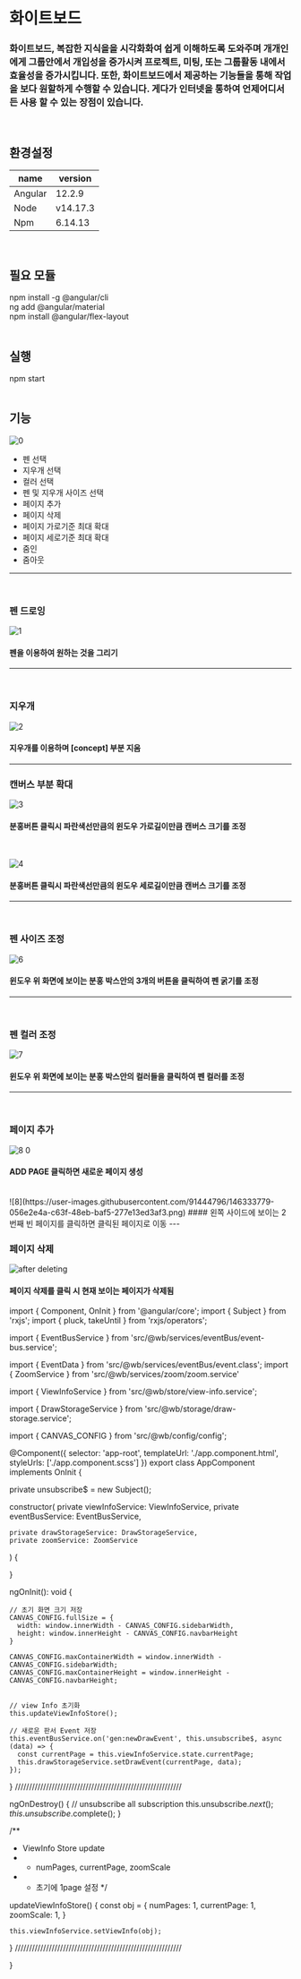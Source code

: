 # 화이트보드

### 화이트보드, 복잡한 지식을을 시각화화여 쉽게 이해하도록 도와주며 개개인에게 그룹안에서 개입성을 증가시켜 프로젝트, 미팅, 또는 그룹활동 내에서 효율성을 증가시킵니다. 또한, 화이트보드에서 제공하는 기능들을 통해  작업을 보다 원할하게 수행할 수 있습니다. 게다가 인터넷을 통하여 언제어디서든 사용 할 수 있는 장점이 있습니다.
<br/>

## 환경설정
| name | version |
|---|---|
| Angular | 12.2.9 |
| Node | v14.17.3 |
| Npm | 6.14.13 |
<br/>

## 필요 모듈
npm install -g @angular/cli <br/>
ng add @angular/material <br/>
npm install @angular/flex-layout <br/>
<br/>

## 실행
npm start
<br/><br/>

## 기능
![0](https://user-images.githubusercontent.com/91444796/146321642-b4f9239f-7caa-456a-a869-663f70b3f3c7.png)
* 펜 선택
* 지우개 선택
* 컬러 선택
* 펜 및 지우개 사이즈 선택
* 페이지 추가
* 페이지 삭제
* 페이지 가로기준 최대 확대
* 페이지 세로기준 최대 확대
* 줌인
* 줌아웃
---
<br/>

### 펜 드로잉
![1](https://user-images.githubusercontent.com/91444796/146326453-5155cc34-9649-4d72-aef4-1d4695742969.png) <br/>
#### 펜을 이용하여 원하는 것을 그리기
---
<br/>

### 지우개
![2](https://user-images.githubusercontent.com/91444796/146328575-314a1014-b502-4dcd-974d-7f4955dd970d.png) <br/>
#### 지우개를 이용하며 [concept] 부분 지움
---
### 캔버스 부분 확대
![3](https://user-images.githubusercontent.com/91444796/146329559-01f8f7d6-4c97-4fc0-a4af-d27fafea48d0.png)
#### 분홍버튼 클릭시 파란색선만큼의 윈도우 가로길이만큼 캔버스 크기를 조정 
<br/>

![4](https://user-images.githubusercontent.com/91444796/146331094-c0df5536-40a2-40cd-a477-65e774600b14.png)
#### 분홍버튼 클릭시 파란색선만큼의 윈도우 세로길이만큼 캔버스 크기를 조정
---
<br/>

### 펜 사이즈 조정
![6](https://user-images.githubusercontent.com/91444796/146332011-2e62a9b7-95c9-45d8-b395-f9bb8af8ee29.png)
#### 윈도우 위 화면에 보이는 분홍 박스안의 3개의 버튼을 클릭하여 펜 굵기를 조정
---
<br/>

### 펜 컬러 조정
![7](https://user-images.githubusercontent.com/91444796/146332719-de2bdaaf-44f3-470c-b0e3-43de1bdb102d.png)
#### 윈도우 위 화면에 보이는 분홍 박스안의 컬러들을 클릭하여 펜 컬러를 조정
---
<br/>

### 페이지 추가

![8 0](https://user-images.githubusercontent.com/91444796/146333651-31008150-7237-4dd2-a1f3-1a10892b8885.png)
#### ADD PAGE 클릭하면 새로운 페이지 생성
<br/>
![8](https://user-images.githubusercontent.com/91444796/146333779-056e2e4a-c63f-48eb-baf5-277e13ed3af3.png)
#### 왼쪽 사이드에 보이는 2번째 빈 페이지를 클릭하면 클릭된 페이지로 이동
---
<br/>

### 페이지 삭제
![after deleting](https://user-images.githubusercontent.com/91444796/146333989-b06295a1-7d7d-4ce2-9686-6864205d29ce.png)
#### 페이지 삭제를 클릭 시 현재 보이는 페이지가 삭제됨

import { Component, OnInit } from '@angular/core';
import { Subject } from 'rxjs';
import { pluck, takeUntil } from 'rxjs/operators';

import { EventBusService } from 'src/@wb/services/eventBus/event-bus.service';

import { EventData } from 'src/@wb/services/eventBus/event.class';
import { ZoomService } from 'src/@wb/services/zoom/zoom.service'

import { ViewInfoService } from 'src/@wb/store/view-info.service';

import { DrawStorageService } from 'src/@wb/storage/draw-storage.service';


import { CANVAS_CONFIG } from 'src/@wb/config/config';


@Component({
  selector: 'app-root',
  templateUrl: './app.component.html',
  styleUrls: ['./app.component.scss']
})
export class AppComponent implements OnInit {

  private unsubscribe$ = new Subject<void>();

  constructor(
    private viewInfoService: ViewInfoService,
    private eventBusService: EventBusService,

    private drawStorageService: DrawStorageService,
    private zoomService: ZoomService
  ) {

  }

  ngOnInit(): void {

    // 초기 화면 크기 저장
    CANVAS_CONFIG.fullSize = {
      width: window.innerWidth - CANVAS_CONFIG.sidebarWidth,
      height: window.innerHeight - CANVAS_CONFIG.navbarHeight
    }

    CANVAS_CONFIG.maxContainerWidth = window.innerWidth - CANVAS_CONFIG.sidebarWidth;
    CANVAS_CONFIG.maxContainerHeight = window.innerHeight - CANVAS_CONFIG.navbarHeight;


    // view Info 초기화
    this.updateViewInfoStore();

    // 새로운 판서 Event 저장
    this.eventBusService.on('gen:newDrawEvent', this.unsubscribe$, async (data) => {
      const currentPage = this.viewInfoService.state.currentPage;
      this.drawStorageService.setDrawEvent(currentPage, data);
    });

  }
  ///////////////////////////////////////////////////////////

  ngOnDestroy() {
    // unsubscribe all subscription
    this.unsubscribe$.next();
    this.unsubscribe$.complete();
  }

  /**
   * ViewInfo Store update
   * - numPages, currentPage, zoomScale
   * - 초기에 1page 설정
   */

  updateViewInfoStore() {
    const obj = {
      numPages: 1,
      currentPage: 1,
      zoomScale: 1,
    }

    this.viewInfoService.setViewInfo(obj);
  }
  ///////////////////////////////////////////////////////////

}
